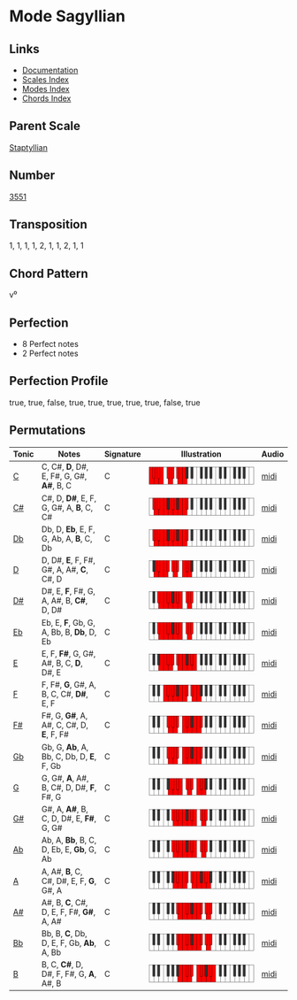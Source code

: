 # Mode Sagyllian

## Links

- [Documentation](README.md)
- [Scales Index](Scales.md)
- [Modes Index](Modes.md)
- [Chords Index](Chords.md)

## Parent Scale

[Staptyllian](ScaleStaptyllian.md)

## Number

[3551](https://ianring.com/musictheory/scales/3551)

## Transposition

1, 1, 1, 1, 2, 1, 1, 2, 1, 1

## Chord Pattern

v⁰

## Perfection

- 8 Perfect notes
- 2 Perfect notes

## Perfection Profile

true, true, false, true, true, true, true, true, false, true

## Permutations

| Tonic | Notes | Signature | Illustration | Audio |
|-------|-------|-----------|--------------|-------|
| [C](ModeCNaturalSagyllian.md) | C, C#, **D**, D#, E, F#, G, G#, **A#**, B, C | C | ![CNaturalSagyllian](ModeCNaturalSagyllian.png) | [midi](https://github.com/edipermadi/music/blob/main/docs/ModeCNaturalSagyllian.mid?raw=true) |
| [C#](ModeCSharpSagyllian.md) | C#, D, **D#**, E, F, G, G#, A, **B**, C, C# | C | ![CSharpSagyllian](ModeCSharpSagyllian.png) | [midi](https://github.com/edipermadi/music/blob/main/docs/ModeCSharpSagyllian.mid?raw=true) |
| [Db](ModeDFlatSagyllian.md) | Db, D, **Eb**, E, F, G, Ab, A, **B**, C, Db | C | ![DFlatSagyllian](ModeDFlatSagyllian.png) | [midi](https://github.com/edipermadi/music/blob/main/docs/ModeDFlatSagyllian.mid?raw=true) |
| [D](ModeDNaturalSagyllian.md) | D, D#, **E**, F, F#, G#, A, A#, **C**, C#, D | C | ![DNaturalSagyllian](ModeDNaturalSagyllian.png) | [midi](https://github.com/edipermadi/music/blob/main/docs/ModeDNaturalSagyllian.mid?raw=true) |
| [D#](ModeDSharpSagyllian.md) | D#, E, **F**, F#, G, A, A#, B, **C#**, D, D# | C | ![DSharpSagyllian](ModeDSharpSagyllian.png) | [midi](https://github.com/edipermadi/music/blob/main/docs/ModeDSharpSagyllian.mid?raw=true) |
| [Eb](ModeEFlatSagyllian.md) | Eb, E, **F**, Gb, G, A, Bb, B, **Db**, D, Eb | C | ![EFlatSagyllian](ModeEFlatSagyllian.png) | [midi](https://github.com/edipermadi/music/blob/main/docs/ModeEFlatSagyllian.mid?raw=true) |
| [E](ModeENaturalSagyllian.md) | E, F, **F#**, G, G#, A#, B, C, **D**, D#, E | C | ![ENaturalSagyllian](ModeENaturalSagyllian.png) | [midi](https://github.com/edipermadi/music/blob/main/docs/ModeENaturalSagyllian.mid?raw=true) |
| [F](ModeFNaturalSagyllian.md) | F, F#, **G**, G#, A, B, C, C#, **D#**, E, F | C | ![FNaturalSagyllian](ModeFNaturalSagyllian.png) | [midi](https://github.com/edipermadi/music/blob/main/docs/ModeFNaturalSagyllian.mid?raw=true) |
| [F#](ModeFSharpSagyllian.md) | F#, G, **G#**, A, A#, C, C#, D, **E**, F, F# | C | ![FSharpSagyllian](ModeFSharpSagyllian.png) | [midi](https://github.com/edipermadi/music/blob/main/docs/ModeFSharpSagyllian.mid?raw=true) |
| [Gb](ModeGFlatSagyllian.md) | Gb, G, **Ab**, A, Bb, C, Db, D, **E**, F, Gb | C | ![GFlatSagyllian](ModeGFlatSagyllian.png) | [midi](https://github.com/edipermadi/music/blob/main/docs/ModeGFlatSagyllian.mid?raw=true) |
| [G](ModeGNaturalSagyllian.md) | G, G#, **A**, A#, B, C#, D, D#, **F**, F#, G | C | ![GNaturalSagyllian](ModeGNaturalSagyllian.png) | [midi](https://github.com/edipermadi/music/blob/main/docs/ModeGNaturalSagyllian.mid?raw=true) |
| [G#](ModeGSharpSagyllian.md) | G#, A, **A#**, B, C, D, D#, E, **F#**, G, G# | C | ![GSharpSagyllian](ModeGSharpSagyllian.png) | [midi](https://github.com/edipermadi/music/blob/main/docs/ModeGSharpSagyllian.mid?raw=true) |
| [Ab](ModeAFlatSagyllian.md) | Ab, A, **Bb**, B, C, D, Eb, E, **Gb**, G, Ab | C | ![AFlatSagyllian](ModeAFlatSagyllian.png) | [midi](https://github.com/edipermadi/music/blob/main/docs/ModeAFlatSagyllian.mid?raw=true) |
| [A](ModeANaturalSagyllian.md) | A, A#, **B**, C, C#, D#, E, F, **G**, G#, A | C | ![ANaturalSagyllian](ModeANaturalSagyllian.png) | [midi](https://github.com/edipermadi/music/blob/main/docs/ModeANaturalSagyllian.mid?raw=true) |
| [A#](ModeASharpSagyllian.md) | A#, B, **C**, C#, D, E, F, F#, **G#**, A, A# | C | ![ASharpSagyllian](ModeASharpSagyllian.png) | [midi](https://github.com/edipermadi/music/blob/main/docs/ModeASharpSagyllian.mid?raw=true) |
| [Bb](ModeBFlatSagyllian.md) | Bb, B, **C**, Db, D, E, F, Gb, **Ab**, A, Bb | C | ![BFlatSagyllian](ModeBFlatSagyllian.png) | [midi](https://github.com/edipermadi/music/blob/main/docs/ModeBFlatSagyllian.mid?raw=true) |
| [B](ModeBNaturalSagyllian.md) | B, C, **C#**, D, D#, F, F#, G, **A**, A#, B | C | ![BNaturalSagyllian](ModeBNaturalSagyllian.png) | [midi](https://github.com/edipermadi/music/blob/main/docs/ModeBNaturalSagyllian.mid?raw=true) |
